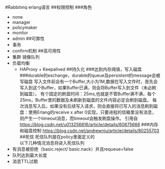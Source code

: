 #Rabbitmq
erlang语言
##权限控制
###角色
* none
* manager
* policymaker
* monitor
* admin
##可靠性
* 事务
* confirm机制
##高可用性
* 集群 镜像队列
* 负载均衡
    * HAProxy + Keepalived
##持久化
###达到内存阈值，写入磁盘
###durable的exchange，durable的queue及persistent的message会被写磁盘
写入文件前会有一个Buffer,大小为1M,数据在写入文件时，首先会写入到这个Buffer，如果Buffer已满，则会将Buffer写入到文件（未必刷到磁盘）。
有个固定的刷盘时间：25ms,也就是不管Buffer满不满，每个25ms，Buffer里的数据及未刷新到磁盘的文件内容必定会刷到磁盘。
每次消息写入后，如果没有后续写入请求，则会直接将已写入的消息刷到磁盘：使用Erlang的receive x after 0实现，只要进程的信箱里没有消息，则产生一个timeout消息，而timeout会触发刷盘操作。
引用自 https://blog.csdn.net/u013256816/article/details/60875666
###内存和磁盘控制
https://blog.csdn.net/andrewniu/article/details/80255703
##死信
死信队列是在policy里面定义的  
以下几种情况消息将进入死信队列
* 有消息被拒绝（basic.reject/ basic.nack）并且requeue=false
* 队列达到最大长度
* 消息TTL过期

